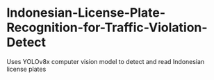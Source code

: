 # Indonesian-License-Plate-Recognition-for-Traffic-Violation-Detect
 Uses YOLOv8x computer vision model to detect and read Indonesian license plates 

